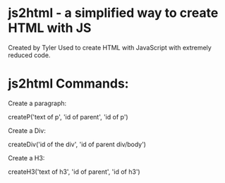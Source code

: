 # js2html - a simplified way to create HTML with JS
Created by Tyler
Used to create HTML with JavaScript with extremely reduced code.

# js2html Commands:
Create a paragraph:

  createP('text of p', 'id of parent', 'id of p')
  
Create a Div:

  createDiv('id of the div', 'id of parent div/body')
  
Create a H3:

  createH3('text of h3', 'id of parent', 'id of h3')
